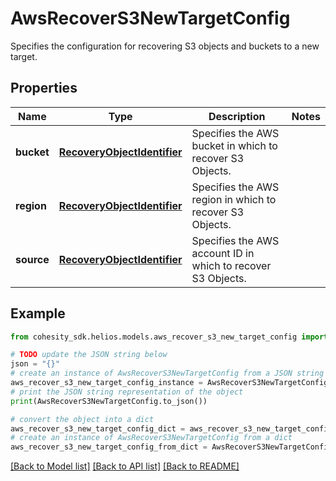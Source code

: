 # AwsRecoverS3NewTargetConfig

Specifies the configuration for recovering S3 objects and buckets to a new target.

## Properties

Name | Type | Description | Notes
------------ | ------------- | ------------- | -------------
**bucket** | [**RecoveryObjectIdentifier**](RecoveryObjectIdentifier.md) | Specifies the AWS bucket in which to recover S3 Objects. | 
**region** | [**RecoveryObjectIdentifier**](RecoveryObjectIdentifier.md) | Specifies the AWS region in which to recover S3 Objects. | 
**source** | [**RecoveryObjectIdentifier**](RecoveryObjectIdentifier.md) | Specifies the AWS account ID in which to recover S3 Objects. | 

## Example

```python
from cohesity_sdk.helios.models.aws_recover_s3_new_target_config import AwsRecoverS3NewTargetConfig

# TODO update the JSON string below
json = "{}"
# create an instance of AwsRecoverS3NewTargetConfig from a JSON string
aws_recover_s3_new_target_config_instance = AwsRecoverS3NewTargetConfig.from_json(json)
# print the JSON string representation of the object
print(AwsRecoverS3NewTargetConfig.to_json())

# convert the object into a dict
aws_recover_s3_new_target_config_dict = aws_recover_s3_new_target_config_instance.to_dict()
# create an instance of AwsRecoverS3NewTargetConfig from a dict
aws_recover_s3_new_target_config_from_dict = AwsRecoverS3NewTargetConfig.from_dict(aws_recover_s3_new_target_config_dict)
```
[[Back to Model list]](../README.md#documentation-for-models) [[Back to API list]](../README.md#documentation-for-api-endpoints) [[Back to README]](../README.md)


